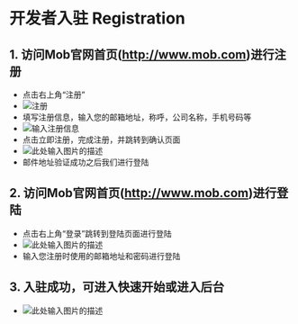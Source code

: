 # 开发者入驻 Registration

## 1. 访问Mob官网首页(http://www.mob.com)进行注册
- 点击右上角“注册”
- ![注册][1]
- 填写注册信息，输入您的邮箱地址，称呼，公司名称，手机号码等
- ![输入注册信息][2]
- 点击立即注册，完成注册，并跳转到确认页面
- ![此处输入图片的描述][3]
- 邮件地址验证成功之后我们进行登陆

## 2. 访问Mob官网首页(http://www.mob.com)进行登陆
- 点击右上角“登录”跳转到登陆页面进行登陆
- ![此处输入图片的描述][4]
- 输入您注册时使用的邮箱地址和密码进行登陆

## 3. 入驻成功，可进入快速开始或进入后台
- ![此处输入图片的描述][5]


  [1]: http://wiki.mob.com/md/images/reg-1.png
  [2]: http://wiki.mob.com/md/images/reg-2.png
  [3]: http://wiki.mob.com/md/images/reg-3.png
  [4]: http://wiki.mob.com/md/images/reg-4.png
  [5]: http://wiki.mob.com/md/images/reg-5.png